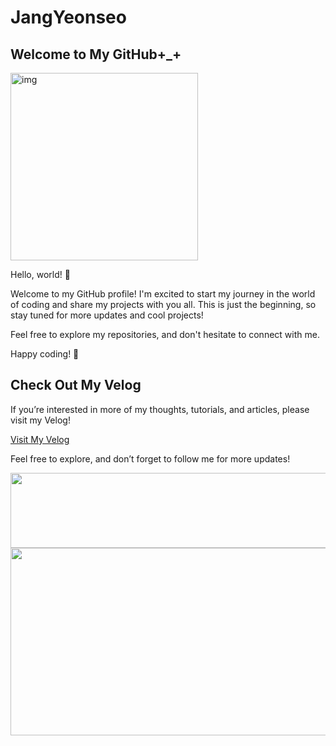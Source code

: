# JangYeonseo
## Welcome to My GitHub+_+

<img src="https://github.com/user-attachments/assets/f1f41ca7-8708-497b-805f-9c26df64fc5a" alt="img" width="300" />

Hello, world! 👋

Welcome to my GitHub profile! I'm excited to start my journey in the world of coding and share my projects with you all. 
This is just the beginning, so stay tuned for more updates and cool projects!

Feel free to explore my repositories, and don't hesitate to connect with me.

Happy coding! 🚀

## Check Out My Velog
If you’re interested in more of my thoughts, tutorials, and articles, please visit my Velog!

[Visit My Velog](https://velog.io/@jys200210/posts)

Feel free to explore, and don’t forget to follow me for more updates!



<a href="https://github.com/devxb/gitanimals">
  <img
    src="https://render.gitanimals.org/lines/JjangYeonseo?pet-id=622115045510199021"
    width="600"
    height="120"
  />
</a>
  
  

<a href="https://github.com/devxb/gitanimals">
<img
  src="https://render.gitanimals.org/farms/JjangYeonseo"
  width="600"
  height="300"
/>
</a>
